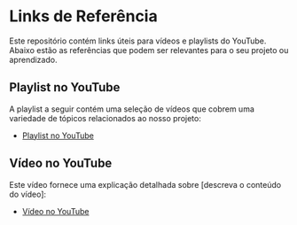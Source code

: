 # Links de Referência

Este repositório contém links úteis para vídeos e playlists do YouTube. Abaixo estão as referências que podem ser relevantes para o seu projeto ou aprendizado.

## Playlist no YouTube

A playlist a seguir contém uma seleção de vídeos que cobrem uma variedade de tópicos relacionados ao nosso projeto:

- [Playlist no YouTube](https://youtube.com/playlist?list=PLbQCJbhCiQB6xq6EuhjoiAVzo3LE2lPg4&si=O5DWyp7KDaN7RwGJ)

## Vídeo no YouTube

Este vídeo fornece uma explicação detalhada sobre [descreva o conteúdo do vídeo]:

- [Vídeo no YouTube](https://youtu.be/KMgq1fL7Lcs?si=8DPzD8VjN7p3YAWy)

